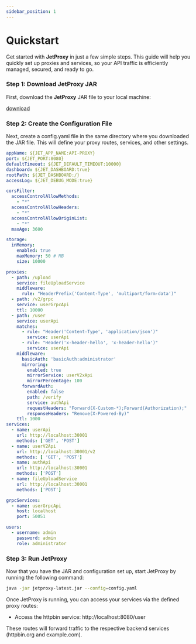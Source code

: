 ```yaml
---
sidebar_position: 1
---
```


# Quickstart
Get started with **JetProxy** in just a few simple steps. This guide will help you quickly set up proxies and services, so your API traffic is efficiently managed, secured, and ready to go.

### Step 1: Download JetProxy JAR

First, download the **JetProxy** JAR file to your local machine:

[download](https://github.com/andywiranata/jetproxy/releases) 

### Step 2: Create the Configuration File

Next, create a config.yaml file in the same directory where you downloaded the JAR file. This will define your proxy routes, services, and other settings.

```yaml
appName: ${JET_APP_NAME:API-PROXY}
port: ${JET_PORT:8080}
defaultTimeout: ${JET_DEFAULT_TIMEOUT:10000}
dashboard: ${JET_DASHBOARD:true}
rootPath: ${JET_DASHBOARD:/}
accessLog: ${JET_DEBUG_MODE:true}

corsFilter:
  accessControlAllowMethods:
    - "*"
  accessControlAllowHeaders:
    - "*"
  accessControlAllowOriginList:
    - "*"
  maxAge: 3600

storage:
  inMemory:
    enabled: true
    maxMemory: 50 # MB
    size: 10000

proxies:
  - path: /upload
    service: fileUploadService
    middleware:
      rule: "HeaderPrefix('Content-Type', 'multipart/form-data')"
  - path: /v2/grpc
    service: userGrpcApi
    ttl: 10000
  - path: /user
    service: userApi
    matches:
      - rule: "Header('Content-Type', 'application/json')"
        service: userApi
      - rule: "Header('x-header-hello', 'x-header-hello')"
        service: userApi
    middleware:
      basicAuth: 'basicAuth:administrator'
      mirroring:
        enabled: true
        mirrorService: userV2xApi
        mirrorPercentage: 100
      forwardAuth:
        enabled: false
        path: /verify
        service: authApi
        requestHeaders: "Forward(X-Custom-*);Forward(Authorization);"
        responseHeaders: "Remove(X-Powered-By)"
    ttl: 1000
services:
  - name: userApi
    url: http://localhost:30001
    methods: ['GET', 'POST']
  - name: userV2Api
    url: http://localhost:30001/v2
    methods: [ 'GET', 'POST']
  - name: authApi
    url: http://localhost:30001
    methods: ['POST']
  - name: fileUploadService
    url: http://localhost:30001
    methods: ['POST']

grpcServices:
  - name: userGrpcApi
    host: localhost
    port: 50051

users:
  - username: admin
    password: admin
    role: administrator

```

### Step 3: Run JetProxy

Now that you have the JAR and configuration set up, start JetProxy by running the following command:

```bash
java -jar jetproxy-latest.jar --config=config.yaml
```

Once JetProxy is running, you can access your services via the defined proxy routes:

* Access the httpbin service: http://localhost:8080/user

These routes will forward traffic to the respective backend services (httpbin.org and example.com).



